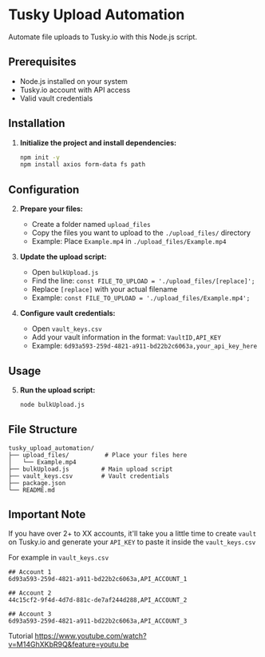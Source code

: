 # Tusky Upload Automation

Automate file uploads to Tusky.io with this Node.js script.

## Prerequisites

- Node.js installed on your system
- Tusky.io account with API access
- Valid vault credentials

## Installation

1. **Initialize the project and install dependencies:**
   ```bash
   npm init -y
   npm install axios form-data fs path
   ```

## Configuration

2. **Prepare your files:**
   - Create a folder named `upload_files`
   - Copy the files you want to upload to the `./upload_files/` directory
   - Example: Place `Example.mp4` in `./upload_files/Example.mp4`

3. **Update the upload script:**
   - Open `bulkUpload.js`
   - Find the line: `const FILE_TO_UPLOAD = './upload_files/[replace]';`
   - Replace `[replace]` with your actual filename
   - Example: `const FILE_TO_UPLOAD = './upload_files/Example.mp4';`

4. **Configure vault credentials:**
   - Open `vault_keys.csv`
   - Add your vault information in the format: `VaultID,API_KEY`
   - Example: `6d93a593-259d-4821-a911-bd22b2c6063a,your_api_key_here`

## Usage

5. **Run the upload script:**
   ```bash
   node bulkUpload.js
   ```

## File Structure

```
tusky_upload_automation/
├── upload_files/          # Place your files here
│   └── Example.mp4
├── bulkUpload.js         # Main upload script
├── vault_keys.csv        # Vault credentials
├── package.json
└── README.md
```

## Important Note
If you have over 2+ to XX accounts, it'll take you a little time to create `vault` on Tusky.io and generate your `API_KEY` to paste it inside the `vault_keys.csv`

For example in `vault_keys.csv`

```
## Account 1
6d93a593-259d-4821-a911-bd22b2c6063a,API_ACCOUNT_1

## Account 2
44c15cf2-9f4d-4d7d-881c-de7af244d288,API_ACCOUNT_2

## Account 3
6d93a593-259d-4821-a911-bd22b2c6063a,API_ACCOUNT_3
```

Tutorial
https://www.youtube.com/watch?v=M14GhXKbR9Q&feature=youtu.be




